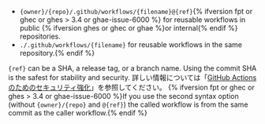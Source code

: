 * `{owner}/{repo}/.github/workflows/{filename}@{ref}`{% ifversion fpt or ghec or ghes > 3.4 or ghae-issue-6000 %} for reusable workflows in public {% ifversion ghes or ghec or ghae %}or internal{% endif %} repositories.
* `./.github/workflows/{filename}` for reusable workflows in the same repository.{% endif %}

`{ref}` can be a SHA, a release tag, or a branch name. Using the commit SHA is the safest for stability and security. 詳しい情報については「[GitHub Actionsのためのセキュリティ強化](/actions/learn-github-actions/security-hardening-for-github-actions#reusing-third-party-workflows)」を参照してください。 {% ifversion fpt or ghec or ghes > 3.4 or ghae-issue-6000 %}If you use the second syntax option (without `{owner}/{repo}` and `@{ref}`) the called workflow is from the same commit as the caller workflow.{% endif %}

